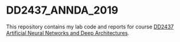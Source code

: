 # DD2437_ANNDA_2019

This repository contains my lab code and reports for course [DD2437 Artificial Neural Networks and Deep Architectures](https://www.kth.se/student/kurser/kurs/DD2437?l=en).